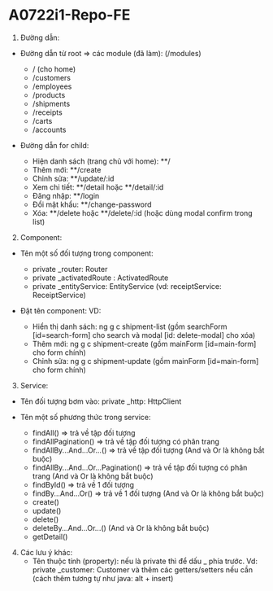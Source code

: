 # A0722i1-Repo-FE

1. Đường dẫn:
- Đường dẫn từ root => các module (đã làm): (/modules)
	+ / (cho home)
	+ /customers
	+ /employees
	+ /products
	+ /shipments
	+ /receipts
	+ /carts
	+ /accounts

- Đường dẫn for child:
	+ Hiện danh sách (trang chủ với home): **/
	+ Thêm mới: **/create
	+ Chỉnh sửa: **/update/:id
	+ Xem chi tiết: **/detail hoặc **/detail/:id
	+ Đăng nhập: **/login
	+ Đổi mật khẩu: **/change-password
	+ Xóa: **/delete hoặc **/delete/:id (hoặc dùng modal confirm trong list)

2. Component:
- Tên một số đối tượng trong component:
	+ private _router: Router
	+ private _activatedRoute : ActivatedRoute
	+ private _entityService: EntityService (vd: receiptService: ReceiptService)

- Đặt tên component:
	VD:
	+ Hiển thị danh sách: ng g c shipment-list (gồm searchForm [id=search-form] cho search và modal [id: delete-modal] cho xóa)
	+ Thêm mới: ng g c shipment-create (gồm mainForm [id=main-form] cho form chính)
	+ Chỉnh sửa: ng g c shipment-update (gồm mainForm [id=main-form] cho form chính)

3. Service:
- Tên đối tượng bơm vào: private _http: HttpClient

- Tên một số phương thức trong service:
	+ findAll() => trả về tập đối tượng
	+ findAllPagination() => trả về tập đối tượng có phân trang
	+ findAllBy...And...Or...() => trả về tập đối tượng (And và Or là không bắt buộc)
	+ findAllBy...And...Or...Pagination() => trả về tập đối tượng có phân trang (And và Or là không bắt buộc)
	+ findById() => trả về 1 đối tượng
	+ findBy...And...Or() => trả về 1 đối tượng (And và Or là không bắt buộc)
	+ create() 
	+ update()
	+ delete()
	+ deleteBy...And...Or...() (And và Or là không bắt buộc)
	+ getDetail()
4. Các lưu ý khác:
   - Tên thuộc tính (property): nếu là private thì để dấu _ phía trước. Vd: private _customer: Customer và thêm các getters/setters nếu cần (cách thêm tương tự như java: alt + insert) 
